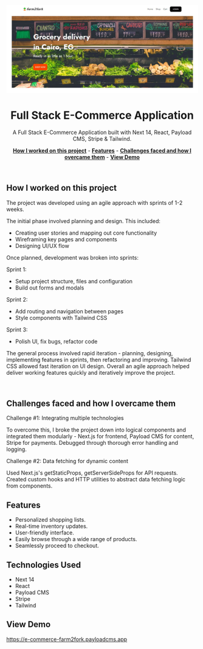 
<p align="center">
    <img alt="typing test screenshot" src="https://github.com/Vargriym/ee-commerce/blob/main/header.jpg">
    <h1 align="center">Full Stack E-Commerce Application</h1>
  </a>
</p>

<p align="center">
  A Full Stack E-Commerce Application built with Next 14, React, Payload CMS, Stripe & Tailwind.
</p>

<p align="center">
    <a href="#How-I-worked-on-this-project"><strong>How I worked on this project</strong></a> -
    <a href="#Features"><strong>Features</strong></a> -
  <a href="#Challenges-faced-and-how-I-overcame-them"><strong>Challenges faced and how I overcame them</strong></a> -
    <a href="#View-Demo"><strong>View Demo</strong></a>

  
</p>

<br/>

## How I worked on this project

The project was developed using an agile approach with sprints of 1-2 weeks.

The initial phase involved planning and design. This included:

- Creating user stories and mapping out core functionality
- Wireframing key pages and components
- Designing UI/UX flow

Once planned, development was broken into sprints:

Sprint 1:

- Setup project structure, files and configuration
- Build out forms and modals

Sprint 2:

- Add routing and navigation between pages
- Style components with Tailwind CSS

Sprint 3:

- Polish UI, fix bugs, refactor code

The general process involved rapid iteration - planning, designing, implementing features in sprints, then refactoring and improving. Tailwind CSS allowed fast iteration on UI design. Overall an agile approach helped deliver working features quickly and iteratively improve the project.

<br/>

## Challenges faced and how I overcame them

Challenge #1: Integrating multiple technologies

To overcome this, I broke the project down into logical components and integrated them modularly - Next.js for frontend, Payload CMS for content, Stripe for payments. Debugged through thorough error handling and logging.

Challenge #2: Data fetching for dynamic content

Used Next.js's getStaticProps, getServerSideProps for API requests. Created custom hooks and HTTP utilities to abstract data fetching logic from components.

 
## Features

- Personalized shopping lists.
- Real-time inventory updates.
- User-friendly interface.
- Easily browse through a wide range of products.
- Seamlessly proceed to checkout.

## Technologies Used
- Next 14
- React
- Payload CMS
- Stripe
- Tailwind

## View Demo
https://e-commerce-farm2fork.payloadcms.app
